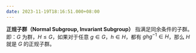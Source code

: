 ```yaml
---
date: 2023-11-19T18:16:51.000+08:00
---
```


**正规子群（Normal Subgroup, Invariant Subgroup）** 指满足同余条件的子群。即：$G$ 为群，$H \leq G$，如果对于任意 $g \in G$，$h \in H$，都有 $ghg^{-1} \in H$，那么 $H$ 就是 $G$ 的正规子群。
